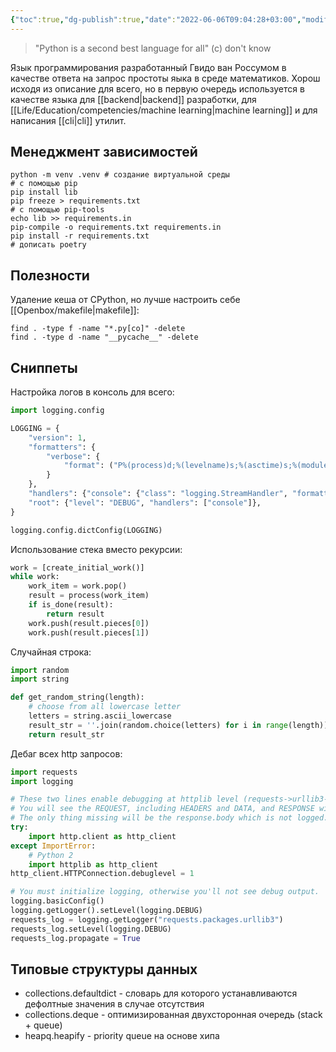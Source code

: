 ```yaml
---
{"toc":true,"dg-publish":true,"date":"2022-06-06T09:04:28+03:00","modified_at":"2023-08-02T16:03:12+03:00","dg-path":"/python.md","permalink":"/python/","dgPassFrontmatter":true}
---
```



> "Python is a second best language for all" (c) don't know

Язык программирования разработанный Гвидо ван Россумом в качестве ответа на запрос простоты яыка в среде математиков.
Хорош исходя из описание для всего, но в первую очередь используется в качестве языка для [[backend|backend]] разработки, для [[Life/Education/competencies/machine learning|machine learning]] и для написания [[cli|cli]] утилит.

## Менеджмент зависимостей

```shell
python -m venv .venv # создание виртуальной среды
# с помощью pip
pip install lib
pip freeze > requirements.txt
# с помощью pip-tools
echo lib >> requirements.in
pip-compile -o requirements.txt requirements.in
pip install -r requirements.txt
# дописать poetry
```

## Полезности

Удаление кеша от CPython, но лучше настроить себе [[Openbox/makefile|makefile]]:

```shell
find . -type f -name "*.py[co]" -delete
find . -type d -name "__pycache__" -delete
```

## Сниппеты

Настройка логов в консоль для всего:
```python
import logging.config

LOGGING = {
    "version": 1,
    "formatters": {
        "verbose": {
            "format": ("P%(process)d;%(levelname)s;%(asctime)s;%(module)s;%(message)s")
        }
    },
    "handlers": {"console": {"class": "logging.StreamHandler", "formatter": "verbose"}},
    "root": {"level": "DEBUG", "handlers": ["console"]},
}

logging.config.dictConfig(LOGGING)
```

Использование стека вместо рекурсии:
```python
work = [create_initial_work()]
while work:
    work_item = work.pop()
    result = process(work_item)
    if is_done(result):
        return result
    work.push(result.pieces[0])
    work.push(result.pieces[1])
```

Случайная строка:
```python
import random
import string

def get_random_string(length):
    # choose from all lowercase letter
    letters = string.ascii_lowercase
    result_str = ''.join(random.choice(letters) for i in range(length))
    return result_str
```

Дебаг всех http запросов:
```python
import requests
import logging

# These two lines enable debugging at httplib level (requests->urllib3->http.client)
# You will see the REQUEST, including HEADERS and DATA, and RESPONSE with HEADERS but without DATA.
# The only thing missing will be the response.body which is not logged.
try:
    import http.client as http_client
except ImportError:
    # Python 2
    import httplib as http_client
http_client.HTTPConnection.debuglevel = 1

# You must initialize logging, otherwise you'll not see debug output.
logging.basicConfig()
logging.getLogger().setLevel(logging.DEBUG)
requests_log = logging.getLogger("requests.packages.urllib3")
requests_log.setLevel(logging.DEBUG)
requests_log.propagate = True

```

## Типовые структуры данных

- collections.defaultdict - словарь для которого устанавливаются дефолтные значения в случае отсутствия
- collections.deque - оптимизированная двухсторонная очередь (stack + queue)
- heapq.heapify - priority queue на основе хипа

